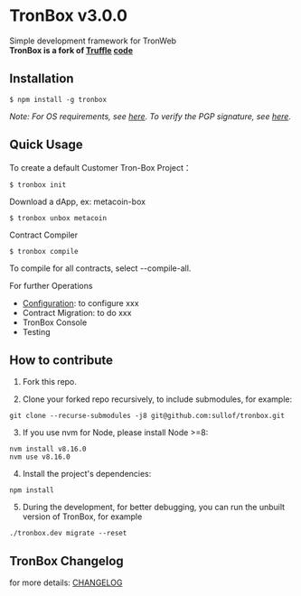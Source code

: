 # TronBox v3.0.0
Simple development framework for TronWeb<br>
**TronBox is a fork of [Truffle](https://www.trufflesuite.com/truffle) [code](https://github.com/trufflesuite/truffle)**

## Installation
```
$ npm install -g tronbox
```

_Note: For OS requirements, see [here](https://github.com/jz2120100058/tronbox/blob/master/FURTHER_INFO.md#os-requirement). To verify the PGP signature, see [here](https://github.com/jz2120100058/tronbox/blob/master/FURTHER_INFO.md#verifying-the-pgp-signature)._

## Quick Usage
To create a default Customer Tron-Box Project：
```
$ tronbox init
```

Download a dApp, ex: metacoin-box
```
$ tronbox unbox metacoin
```
Contract Compiler
```
$ tronbox compile
```

To compile for all contracts, select --compile-all.


For further Operations 
- [Configuration](https://github.com/jz2120100058/tronbox/blob/master/FURTHER_INFO.md#configuration): to configure xxx
- Contract Migration: to do xxx
- TronBox Console
- Testing


## How to contribute

1. Fork this repo.

2. Clone your forked repo recursively, to include submodules, for example:
```shell script
git clone --recurse-submodules -j8 git@github.com:sullof/tronbox.git
```
3. If you use nvm for Node, please install Node >=8:
```shell script
nvm install v8.16.0
nvm use v8.16.0
```
4. Install the project's dependencies:
```shell script
npm install
```
5. During the development, for better debugging, you can run the unbuilt version of TronBox, for example
```shell script
./tronbox.dev migrate --reset
```

## TronBox Changelog

for more details: [CHANGELOG](./CHANGELOG.md)
